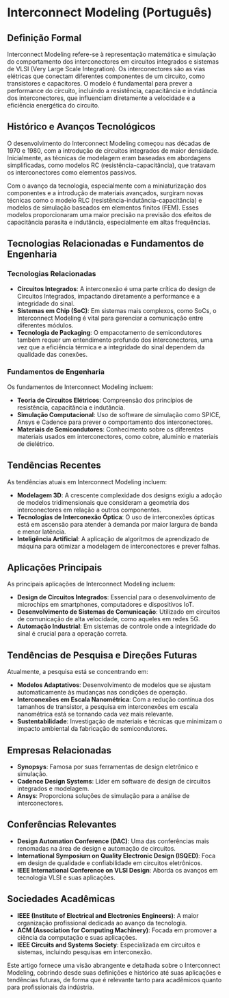 # Interconnect Modeling (Português)

## Definição Formal
Interconnect Modeling refere-se à representação matemática e simulação do comportamento dos interconectores em circuitos integrados e sistemas de VLSI (Very Large Scale Integration). Os interconectores são as vias elétricas que conectam diferentes componentes de um circuito, como transistores e capacitores. O modelo é fundamental para prever a performance do circuito, incluindo a resistência, capacitância e indutância dos interconectores, que influenciam diretamente a velocidade e a eficiência energética do circuito.

## Histórico e Avanços Tecnológicos
O desenvolvimento do Interconnect Modeling começou nas décadas de 1970 e 1980, com a introdução de circuitos integrados de maior densidade. Inicialmente, as técnicas de modelagem eram baseadas em abordagens simplificadas, como modelos RC (resistência-capacitância), que tratavam os interconectores como elementos passivos.

Com o avanço da tecnologia, especialmente com a miniaturização dos componentes e a introdução de materiais avançados, surgiram novas técnicas como o modelo RLC (resistência-indutância-capacitância) e modelos de simulação baseados em elementos finitos (FEM). Esses modelos proporcionaram uma maior precisão na previsão dos efeitos de capacitância parasita e indutância, especialmente em altas frequências.

## Tecnologias Relacionadas e Fundamentos de Engenharia
### Tecnologias Relacionadas
- **Circuitos Integrados**: A interconexão é uma parte crítica do design de Circuitos Integrados, impactando diretamente a performance e a integridade do sinal.
- **Sistemas em Chip (SoC)**: Em sistemas mais complexos, como SoCs, o Interconnect Modeling é vital para gerenciar a comunicação entre diferentes módulos.
- **Tecnologia de Packaging**: O empacotamento de semicondutores também requer um entendimento profundo dos interconectores, uma vez que a eficiência térmica e a integridade do sinal dependem da qualidade das conexões.

### Fundamentos de Engenharia
Os fundamentos de Interconnect Modeling incluem:
- **Teoria de Circuitos Elétricos**: Compreensão dos princípios de resistência, capacitância e indutância.
- **Simulação Computacional**: Uso de software de simulação como SPICE, Ansys e Cadence para prever o comportamento dos interconectores.
- **Materiais de Semicondutores**: Conhecimento sobre os diferentes materiais usados em interconectores, como cobre, alumínio e materiais de dielétrico.

## Tendências Recentes
As tendências atuais em Interconnect Modeling incluem:
- **Modelagem 3D**: A crescente complexidade dos designs exigiu a adoção de modelos tridimensionais que consideram a geometria dos interconectores em relação a outros componentes.
- **Tecnologias de Interconexão Óptica**: O uso de interconexões ópticas está em ascensão para atender à demanda por maior largura de banda e menor latência.
- **Inteligência Artificial**: A aplicação de algoritmos de aprendizado de máquina para otimizar a modelagem de interconectores e prever falhas.

## Aplicações Principais
As principais aplicações de Interconnect Modeling incluem:
- **Design de Circuitos Integrados**: Essencial para o desenvolvimento de microchips em smartphones, computadores e dispositivos IoT.
- **Desenvolvimento de Sistemas de Comunicação**: Utilizado em circuitos de comunicação de alta velocidade, como aqueles em redes 5G.
- **Automação Industrial**: Em sistemas de controle onde a integridade do sinal é crucial para a operação correta.

## Tendências de Pesquisa e Direções Futuras
Atualmente, a pesquisa está se concentrando em:
- **Modelos Adaptativos**: Desenvolvimento de modelos que se ajustam automaticamente às mudanças nas condições de operação.
- **Interconexões em Escala Nanométrica**: Com a redução contínua dos tamanhos de transistor, a pesquisa em interconexões em escala nanométrica está se tornando cada vez mais relevante.
- **Sustentabilidade**: Investigação de materiais e técnicas que minimizam o impacto ambiental da fabricação de semicondutores.

## Empresas Relacionadas
- **Synopsys**: Famosa por suas ferramentas de design eletrônico e simulação.
- **Cadence Design Systems**: Líder em software de design de circuitos integrados e modelagem.
- **Ansys**: Proporciona soluções de simulação para a análise de interconectores.

## Conferências Relevantes
- **Design Automation Conference (DAC)**: Uma das conferências mais renomadas na área de design e automação de circuitos.
- **International Symposium on Quality Electronic Design (ISQED)**: Foca em design de qualidade e confiabilidade em circuitos eletrônicos.
- **IEEE International Conference on VLSI Design**: Aborda os avanços em tecnologia VLSI e suas aplicações.

## Sociedades Acadêmicas
- **IEEE (Institute of Electrical and Electronics Engineers)**: A maior organização profissional dedicada ao avanço da tecnologia.
- **ACM (Association for Computing Machinery)**: Focada em promover a ciência da computação e suas aplicações.
- **IEEE Circuits and Systems Society**: Especializada em circuitos e sistemas, incluindo pesquisas em interconexão.

Este artigo fornece uma visão abrangente e detalhada sobre o Interconnect Modeling, cobrindo desde suas definições e histórico até suas aplicações e tendências futuras, de forma que é relevante tanto para acadêmicos quanto para profissionais da indústria.